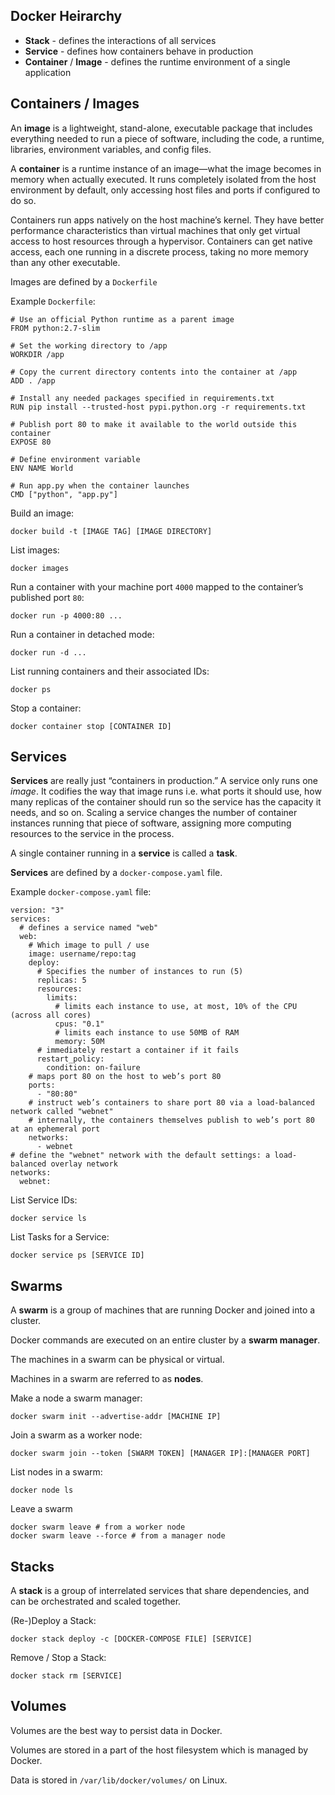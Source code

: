 ## Docker Heirarchy

* **Stack** - defines the interactions of all services
* **Service** - defines how containers behave in production
* **Container** / **Image** - defines the runtime environment of a single application

## Containers / Images

An **image** is a lightweight, stand-alone, executable package that includes
everything needed to run a piece of software, including the code, a runtime,
libraries, environment variables, and config files.

A **container** is a runtime instance of an image—what the image becomes in
memory when actually executed. It runs completely isolated from the host
environment by default, only accessing host files and ports if configured to do
so.

Containers run apps natively on the host machine’s kernel. They have better
performance characteristics than virtual machines that only get virtual access
to host resources through a hypervisor. Containers can get native access, each
one running in a discrete process, taking no more memory than any other executable.

Images are defined by a `Dockerfile`

Example `Dockerfile`:
```
# Use an official Python runtime as a parent image
FROM python:2.7-slim

# Set the working directory to /app
WORKDIR /app

# Copy the current directory contents into the container at /app
ADD . /app

# Install any needed packages specified in requirements.txt
RUN pip install --trusted-host pypi.python.org -r requirements.txt

# Publish port 80 to make it available to the world outside this container
EXPOSE 80

# Define environment variable
ENV NAME World

# Run app.py when the container launches
CMD ["python", "app.py"]
```

Build an image:
```
docker build -t [IMAGE TAG] [IMAGE DIRECTORY]
```

List images:
```
docker images
```

Run a container with your machine port `4000` mapped to the container’s published port `80`:
```
docker run -p 4000:80 ...
```

Run a container in detached mode:
```
docker run -d ...
```

List running containers and their associated IDs:
```
docker ps
```

Stop a container:
```
docker container stop [CONTAINER ID]
```

## Services
**Services** are really just “containers in production.” A service only runs one
_image_. It codifies the way that image runs i.e. what ports it should use, how
many replicas of the container should run so the service has the capacity it
needs, and so on. Scaling a service changes the number of container instances
running that piece of software, assigning more computing resources to the service
in the process.

A single container running in a **service** is called a **task**.

**Services** are defined by a `docker-compose.yaml` file.

Example `docker-compose.yaml` file:
```
version: "3"
services:
  # defines a service named "web"
  web:
    # Which image to pull / use
    image: username/repo:tag
    deploy:
	  # Specifies the number of instances to run (5)
      replicas: 5
      resources:
        limits:
          # limits each instance to use, at most, 10% of the CPU (across all cores)
          cpus: "0.1"
          # limits each instance to use 50MB of RAM
          memory: 50M
      # immediately restart a container if it fails
      restart_policy:
        condition: on-failure
    # maps port 80 on the host to web’s port 80
    ports:
      - "80:80"
    # instruct web’s containers to share port 80 via a load-balanced network called "webnet"
    # internally, the containers themselves publish to web’s port 80 at an ephemeral port
    networks:
      - webnet
# define the "webnet" network with the default settings: a load-balanced overlay network
networks:
  webnet:
```

List Service IDs:
```
docker service ls
```

List Tasks for a Service:
```
docker service ps [SERVICE ID]
```

## Swarms
A **swarm** is a group of machines that are running Docker and joined into a cluster.

Docker commands are executed on an entire cluster by a **swarm manager**.

The machines in a swarm can be physical or virtual.

Machines in a swarm are referred to as **nodes**.

Make a node a swarm manager:
```
docker swarm init --advertise-addr [MACHINE IP]
```

Join a swarm as a worker node:
```
docker swarm join --token [SWARM TOKEN] [MANAGER IP]:[MANAGER PORT]
```

List nodes in a swarm:
```
docker node ls
```

Leave a swarm
```
docker swarm leave # from a worker node
docker swarm leave --force # from a manager node
```

## Stacks

A **stack** is a group of interrelated services that share dependencies, and can
be orchestrated and scaled together.

(Re-)Deploy a Stack:
```
docker stack deploy -c [DOCKER-COMPOSE FILE] [SERVICE]
```

Remove / Stop a Stack:
```
docker stack rm [SERVICE]
```

## Volumes
Volumes are the best way to persist data in Docker.

Volumes are stored in a part of the host filesystem which is managed by Docker.

Data is stored in `/var/lib/docker/volumes/` on Linux.
